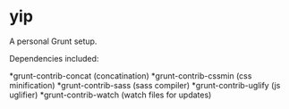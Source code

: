 yip
===

A personal Grunt setup.


Dependencies included:

*grunt-contrib-concat (concatination)
*grunt-contrib-cssmin (css minification)
*grunt-contrib-sass (sass compiler)
*grunt-contrib-uglify (js uglifier)
*grunt-contrib-watch (watch files for updates)

